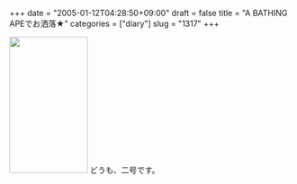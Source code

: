 +++
date = "2005-01-12T04:28:50+09:00"
draft = false
title = "A BATHING APEでお洒落★"
categories = ["diary"]
slug = "1317"
+++

<img src="http://ieiriblog.jugem.jp/?image=4108" width="139" height="243" alt="" class="pict" />
どうも、二号です。
